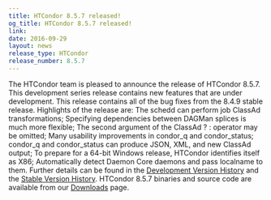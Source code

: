 ```yaml
---
title: HTCondor 8.5.7 released!
og_title: HTCondor 8.5.7 released!
link: 
date: 2016-09-29
layout: news
release_type: HTCondor
release_number: 8.5.7
---
```


The HTCondor team is pleased to announce the release of HTCondor 8.5.7. This development series release contains new features that are under development. This release contains all of the bug fixes from the 8.4.9 stable release.  Highlights of the release are: The schedd can perform job ClassAd transformations; Specifying dependencies between DAGMan splices is much more flexible; The second argument of the ClassAd ? : operator may be omitted; Many usability improvements in condor_q and condor_status; condor_q and condor_status can produce JSON, XML, and new ClassAd output; To prepare for a 64-bit Windows release, HTCondor identifies itself as X86; Automatically detect Daemon Core daemons and pass localname to them.  Further details can be found in the <a href="manual/v8.5.7/10_2Development_Release.html"> Development Version History</a> and the <a href="manual/v8.5.7/10_4Stable_Release.html"> Stable Version History</a>. HTCondor 8.5.7 binaries and source code are available from our <a href="downloads/">Downloads</a> page. 
